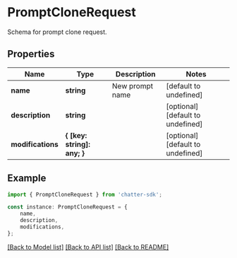 # PromptCloneRequest

Schema for prompt clone request.

## Properties

Name | Type | Description | Notes
------------ | ------------- | ------------- | -------------
**name** | **string** | New prompt name | [default to undefined]
**description** | **string** |  | [optional] [default to undefined]
**modifications** | **{ [key: string]: any; }** |  | [optional] [default to undefined]

## Example

```typescript
import { PromptCloneRequest } from 'chatter-sdk';

const instance: PromptCloneRequest = {
    name,
    description,
    modifications,
};
```

[[Back to Model list]](../README.md#documentation-for-models) [[Back to API list]](../README.md#documentation-for-api-endpoints) [[Back to README]](../README.md)

